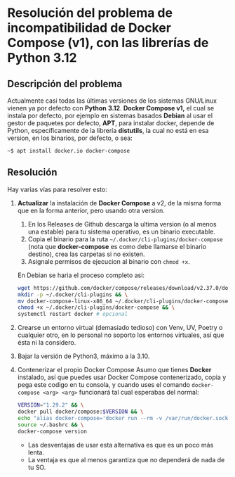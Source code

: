 # Resolución del problema de incompatibilidad de Docker Compose (v1), con las librerías de Python 3.12

## Descripción del problema

Actualmente casi todas las últimas versiones de los sistemas GNU/Linux vienen ya por defecto con **Python** **3.12**. **Docker Compose v1,** el cual se instala por defecto, por ejemplo en sistemas basados **Debian** al usar el gestor de paquetes por defecto, **APT**, para instalar docker, depende de Python, específicamente de la librería **distutils**, la cual no está en esa version, en los binarios, por defecto, o sea:
```console
~$ apt install docker.io docker-compose
```

## Resolución

Hay varias vías para resolver esto:

1. **Actualizar** la instalación de **Docker Compose** a v2, de la misma forma que en la forma anterior, pero usando otra version.
    1. En los Releases de Github descarga la ultima version (o al menos una estable) para tu sistema operativo, es un binario executable.
    2. Copia el binario para la ruta `~/.docker/cli-plugins/docker-compose` (nota que **docker-compose** es como debe llamarse el binario destino), crea las carpetas si no existen.
    3. Asignale permisos de ejecucion al binario con `chmod +x`.
    
    En Debian se haria el proceso completo asi:
    
    ```sh
    wget https://github.com/docker/compose/releases/download/v2.37.0/docker-compose-linux-x86_64 && \
    mkdir -p ~/.docker/cli-plugins && \
    mv docker-compose-linux-x86_64 ~/.docker/cli-plugins/docker-compose && \
    chmod +x ~/.docker/cli-plugins/docker-compose && \
    systemctl restart docker # opcional
    ```

2. Crearse un entorno virtual (demasiado tedioso) con Venv, UV, Poetry o cualquier otro, en lo personal no soporto los entornos virtuales, así que ésta ni la considero.

3. Bajar la versión de Python3, máximo a la 3.10.

4. Contenerizar el propio Docker Compose 
    Asumo que tienes **Docker** instalado, así que puedes usar Docker Compose contenerizado, copia y pega este codigo en tu consola, y cuando uses el comando `docker-compose <arg> <arg>` funcionará tal cual esperabas del normal:

   ```bash
   VERSION="1.29.2" && \
   docker pull docker/compose:$VERSION && \
   echo "alias docker-compose='docker run --rm -v /var/run/docker.sock:/var/run/docker.sock -v \"\$PWD:\$PWD\" -w \"\$PWD\" docker/compose:$VERSION'" >> ~/.bashrc && \
   source ~/.bashrc && \
   docker-compose version
   ```

   * Las desventajas de usar esta alternativa es que es un poco más lenta.
   * La ventaja es que al menos garantiza que no dependerá de nada de tu SO.
